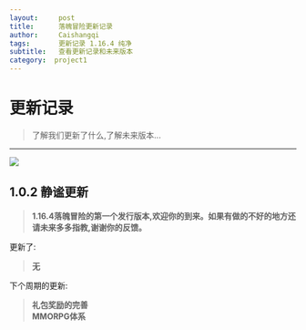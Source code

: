 ```yaml
---
layout:     post
title:      落魄冒险更新记录
author:     Caishangqi
tags: 		更新记录 1.16.4 纯净
subtitle:  	查看更新记录和未来版本
category:  project1
---
```

<!-- Start Writing Below in Markdown -->
# 更新记录

> 了解我们更新了什么,了解未来版本...

-------------------------
<div align=left>
<img src= "https://s3.ax1x.com/2020/12/17/rGyX4O.gif" />
</div>

## 1.0.2 静谧更新

> **1.16.4落魄冒险的第一个发行版本,欢迎你的到来。如果有做的不好的地方还请未来多多指教,谢谢你的反馈。**

更新了:
> **无**

下个周期的更新:
> **礼包奖励的完善**
<br/>**MMORPG体系**
